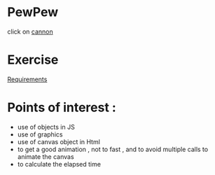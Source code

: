 # PewPew
click on [cannon](https://pierreweets.github.io/PewPew/cannon.html)

# Exercise
[Requirements](https://github.com/becodeorg/CRL-Woods-3.21/tree/master/LearningPath/02.The-Hill/11.Javascript/02.Series-2/2.Canvas)

# Points of interest :
* use of objects in JS
* use of graphics
* use of canvas object in Html
* to get a good animation , not to fast , and to avoid multiple calls to animate the canvas
* to calculate the elapsed time
